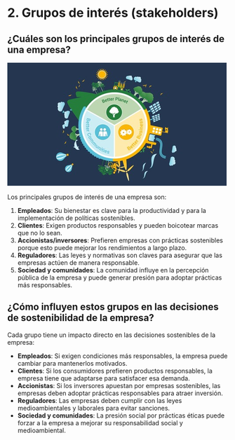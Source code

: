# 2. Grupos de interés (stakeholders)

## ¿Cuáles son los principales grupos de interés de una empresa?

![Stakeholders](img/stakeholders.jpg)

Los principales grupos de interés de una empresa son:

1. **Empleados**: Su bienestar es clave para la productividad y para la implementación de políticas sostenibles.
2. **Clientes**: Exigen productos responsables y pueden boicotear marcas que no lo sean.
3. **Accionistas/inversores**: Prefieren empresas con prácticas sostenibles porque esto puede mejorar los rendimientos a largo plazo.
4. **Reguladores**: Las leyes y normativas son claves para asegurar que las empresas actúen de manera responsable.
5. **Sociedad y comunidades**: La comunidad influye en la percepción pública de la empresa y puede generar presión para adoptar prácticas más responsables.

## ¿Cómo influyen estos grupos en las decisiones de sostenibilidad de la empresa?

Cada grupo tiene un impacto directo en las decisiones sostenibles de la empresa:

- **Empleados**: Si exigen condiciones más responsables, la empresa puede cambiar para mantenerlos motivados.
- **Clientes**: Si los consumidores prefieren productos responsables, la empresa tiene que adaptarse para satisfacer esa demanda.
- **Accionistas**: Si los inversores apuestan por empresas sostenibles, las empresas deben adoptar prácticas responsables para atraer inversión.
- **Reguladores**: Las empresas deben cumplir con las leyes medioambientales y laborales para evitar sanciones.
- **Sociedad y comunidades**: La presión social por prácticas éticas puede forzar a la empresa a mejorar su responsabilidad social y medioambiental.

